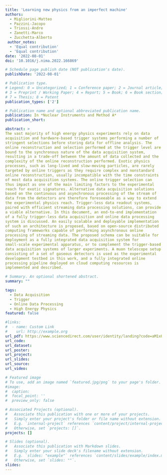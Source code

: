 ```yaml
---
title: 'Learning new physics from an imperfect machine'
authors:
  - Migliorini-Matteo
  - Pazzini-Jacopo
  - Triossi-Andre
  - Zanetti-Marco
  - Zucchetta-Alberto
 author_notes:
  - 'Equal contribution'
  - 'Equal contribution'
date: '2022-08-01'
doi: '10.1016/j.nima.2022.166869'

# Schedule page publish date (NOT publication's date).
publishDate: '2022-08-01'

# Publication type.
# Legend: 0 = Uncategorized; 1 = Conference paper; 2 = Journal article;
# 3 = Preprint / Working Paper; 4 = Report; 5 = Book; 6 = Book section;
# 7 = Thesis; 8 = Patent
publication_types: ['2']

# Publication name and optional abbreviated publication name.
publication: In *Nuclear Instruments and Method A*
publication_short: 

abstract: >
The vast majority of high energy physics experiments rely on data
acquisition and hardware-based trigger systems performing a number of
stringent selections before storing data for offline analysis. The
online reconstruction and selection performed at the trigger level are
bound to the synchronous nature of the data acquisition system,
resulting in a trade-off between the amount of data collected and the
complexity of the online reconstruction performed. Exotic physics
processes, such as long-lived and slow-moving particles, are rarely
targeted by online triggers as they require complex and nonstandard
online reconstruction, usually incompatible with the time constraints
of most data acquisition systems. The online trigger selection can
thus impact as one of the main limiting factors to the experimental
reach for exotic signatures. Alternative data acquisition solutions
based on the continuous and asynchronous processing of the stream of
data from the detectors are therefore foreseeable as a way to extend
the experimental physics reach. Trigger-less data readout systems,
paired with efficient streaming data processing solutions, can provide
a viable alternative. In this document, an end-to-end implementation
of a fully trigger-less data acquisition and online data processing
system is discussed. An easily scalable and deployable implementation
of such an architecture is proposed, based on open-source distributed
computing frameworks capable of performing asynchronous online
processing of streaming data. The proposed schema can be suitable for
deployment as a fully integrated data acquisition system for
small-scale experimental apparatus, or to complement the trigger-based
data acquisition systems of larger experiments. A muon telescope setup
consisting of a set of gaseous detectors is used as the experimental
development testbed in this work, and a fully integrated online
processing pipeline deployed on cloud computing resources is
implemented and described.

# Summary. An optional shortened abstract.
summary: ""

tags:
  - Data Acquisition
  - Trigger
  - Online Data Processing
  - High Energy Physics
featured: false

#links:
#  - name: Custom Link
#    url: http://example.org
url_pdf: https://www.sciencedirect.com/user/identity/landing?code=aM1xU7GDXFiReKDi-PwygSmBly1akdmnMh4GUsPm&state=retryCounter%3D0%26csrfToken%3D1454bb16-f780-4fad-bcb2-2026b3979323%26idpPolicy%3Durn%253Acom%253Aelsevier%253Aidp%253Apolicy%253Aproduct%253Ainst_assoc%26returnUrl%3D%252Fscience%252Farticle%252Fpii%252FS0168900222003412%253Fvia%25253Dihub%26prompt%3Dnone%26cid%3Darp-f8a36660-4341-4ebe-b2ed-61ff7a523f31
url_code:
url_dataset:
url_poster: 
url_project:
url_slides:
url_source:
url_video:

# Featured image
# To use, add an image named `featured.jpg/png` to your page's folder.
#image:
#  caption:
#  focal_point: ''
#  preview_only: false

# Associated Projects (optional).
#   Associate this publication with one or more of your projects.
#   Simply enter your project's folder or file name without extension.
#   E.g. `internal-project` references `content/project/internal-project/index.md`.
#   Otherwise, set `projects: []`.
projects: []

# Slides (optional).
#   Associate this publication with Markdown slides.
#   Simply enter your slide deck's filename without extension.
#   E.g. `slides: "example"` references `content/slides/example/index.md`.
#   Otherwise, set `slides: ""`.
slides:
---
```


